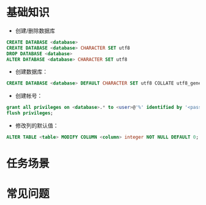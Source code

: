 # 基础知识
* 创建/删除数据库
```sql
CREATE DATABASE <database>
CREATE DATABASE <database> CHARACTER SET utf8
DROP DATABASE <database>
ALTER DATABASE <database> CHARACTER SET utf8
```
* 创建数据库：
```sql
CREATE DATABASE <database> DEFAULT CHARACTER SET utf8 COLLATE utf8_general_ci;
```

* 创建帐号：
```sql
grant all privileges on <database>.* to <user>@'%' identified by '<password>';
flush privileges;
```

* 修改列的默认值：
```sql
ALTER TABLE <table> MODIFY COLUMN <column> integer NOT NULL DEFAULT 0;
```

# 任务场景


# 常见问题